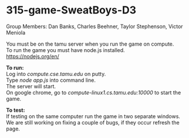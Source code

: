 # 315-game-SweatBoys-D3

Group Members: Dan Banks, Charles Beehner, Taylor Stephenson, Victor Meniola

You must be on the tamu server when you run the game on compute.  
To run the game you must have node.js installed.  
https://nodejs.org/en/

**To run:**  
Log into *compute.cse.tamu.edu* on putty.  
Type *node app.js* into command line.  
The server will start.  
On google chrome, go to *compute-linux1.cs.tamu.edu:10000* to start the game.

**To test:**  
If testing on the same computer run the game in two separate windows.  
We are still working on fixing a couple of bugs, if they occur refresh the page.
